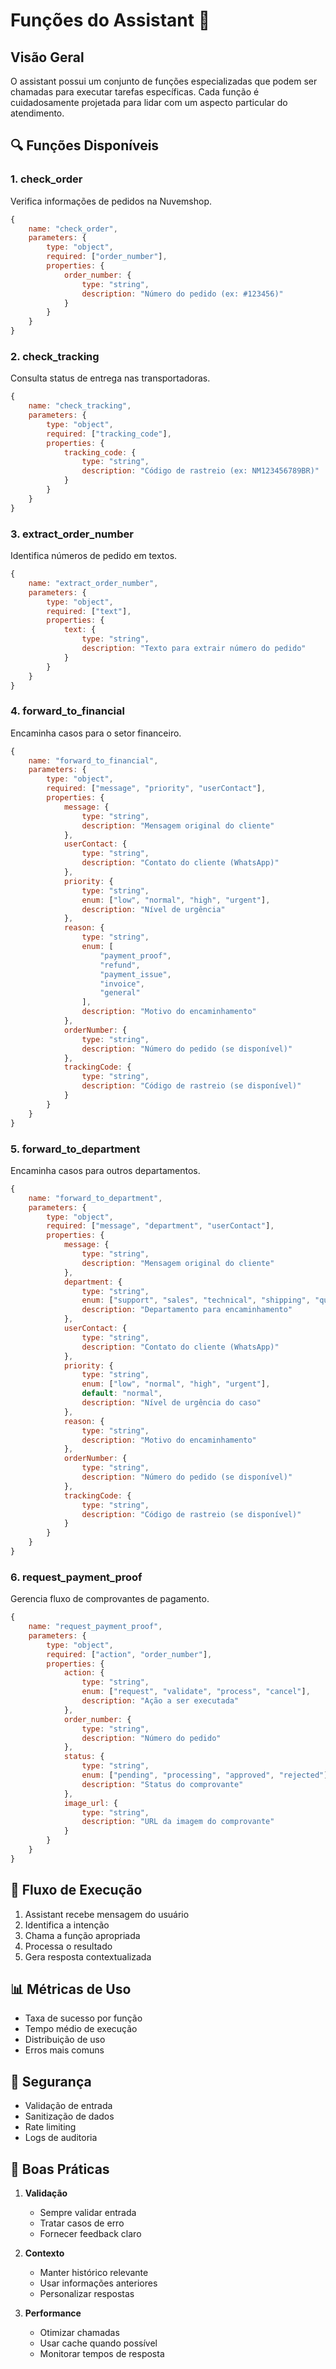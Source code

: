 # Funções do Assistant 🤖

## Visão Geral

O assistant possui um conjunto de funções especializadas que podem ser chamadas para executar tarefas específicas. Cada função é cuidadosamente projetada para lidar com um aspecto particular do atendimento.

## 🔍 Funções Disponíveis

### 1. check_order
Verifica informações de pedidos na Nuvemshop.

```javascript
{
    name: "check_order",
    parameters: {
        type: "object",
        required: ["order_number"],
        properties: {
            order_number: {
                type: "string",
                description: "Número do pedido (ex: #123456)"
            }
        }
    }
}
```

### 2. check_tracking
Consulta status de entrega nas transportadoras.

```javascript
{
    name: "check_tracking",
    parameters: {
        type: "object",
        required: ["tracking_code"],
        properties: {
            tracking_code: {
                type: "string",
                description: "Código de rastreio (ex: NM123456789BR)"
            }
        }
    }
}
```

### 3. extract_order_number
Identifica números de pedido em textos.

```javascript
{
    name: "extract_order_number",
    parameters: {
        type: "object",
        required: ["text"],
        properties: {
            text: {
                type: "string",
                description: "Texto para extrair número do pedido"
            }
        }
    }
}
```

### 4. forward_to_financial
Encaminha casos para o setor financeiro.

```javascript
{
    name: "forward_to_financial",
    parameters: {
        type: "object",
        required: ["message", "priority", "userContact"],
        properties: {
            message: {
                type: "string",
                description: "Mensagem original do cliente"
            },
            userContact: {
                type: "string",
                description: "Contato do cliente (WhatsApp)"
            },
            priority: {
                type: "string",
                enum: ["low", "normal", "high", "urgent"],
                description: "Nível de urgência"
            },
            reason: {
                type: "string",
                enum: [
                    "payment_proof",
                    "refund",
                    "payment_issue",
                    "invoice",
                    "general"
                ],
                description: "Motivo do encaminhamento"
            },
            orderNumber: {
                type: "string",
                description: "Número do pedido (se disponível)"
            },
            trackingCode: {
                type: "string",
                description: "Código de rastreio (se disponível)"
            }
        }
    }
}
```

### 5. forward_to_department
Encaminha casos para outros departamentos.

```javascript
{
    name: "forward_to_department",
    parameters: {
        type: "object",
        required: ["message", "department", "userContact"],
        properties: {
            message: {
                type: "string",
                description: "Mensagem original do cliente"
            },
            department: {
                type: "string",
                enum: ["support", "sales", "technical", "shipping", "quality"],
                description: "Departamento para encaminhamento"
            },
            userContact: {
                type: "string",
                description: "Contato do cliente (WhatsApp)"
            },
            priority: {
                type: "string",
                enum: ["low", "normal", "high", "urgent"],
                default: "normal",
                description: "Nível de urgência do caso"
            },
            reason: {
                type: "string",
                description: "Motivo do encaminhamento"
            },
            orderNumber: {
                type: "string",
                description: "Número do pedido (se disponível)"
            },
            trackingCode: {
                type: "string",
                description: "Código de rastreio (se disponível)"
            }
        }
    }
}
```

### 6. request_payment_proof
Gerencia fluxo de comprovantes de pagamento.

```javascript
{
    name: "request_payment_proof",
    parameters: {
        type: "object",
        required: ["action", "order_number"],
        properties: {
            action: {
                type: "string",
                enum: ["request", "validate", "process", "cancel"],
                description: "Ação a ser executada"
            },
            order_number: {
                type: "string",
                description: "Número do pedido"
            },
            status: {
                type: "string",
                enum: ["pending", "processing", "approved", "rejected"],
                description: "Status do comprovante"
            },
            image_url: {
                type: "string",
                description: "URL da imagem do comprovante"
            }
        }
    }
}
```

## 🔄 Fluxo de Execução

1. Assistant recebe mensagem do usuário
2. Identifica a intenção
3. Chama a função apropriada
4. Processa o resultado
5. Gera resposta contextualizada

## 📊 Métricas de Uso

- Taxa de sucesso por função
- Tempo médio de execução
- Distribuição de uso
- Erros mais comuns

## 🔐 Segurança

- Validação de entrada
- Sanitização de dados
- Rate limiting
- Logs de auditoria

## 🎯 Boas Práticas

1. **Validação**
   - Sempre validar entrada
   - Tratar casos de erro
   - Fornecer feedback claro

2. **Contexto**
   - Manter histórico relevante
   - Usar informações anteriores
   - Personalizar respostas

3. **Performance**
   - Otimizar chamadas
   - Usar cache quando possível
   - Monitorar tempos de resposta
